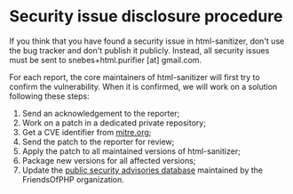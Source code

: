 # Security issue disclosure procedure

If you think that you have found a security issue in html-sanitizer, don't use the bug tracker and
don't publish it publicly. Instead, all security issues must be sent to snebes+html.purifier [at] gmail.com.

For each report, the core maintainers of html-sanitizer will first try to confirm the vulnerability.
When it is confirmed, we will work on a solution following these steps:

1. Send an acknowledgement to the reporter;
2. Work on a patch in a dedicated private repository;
3. Get a CVE identifier from [mitre.org](https://cveform.mitre.org/);
4. Send the patch to the reporter for review;
5. Apply the patch to all maintained versions of html-sanitizer;
6. Package new versions for all affected versions;
7. Update the [public security advisories database](https://github.com/FriendsOfPHP/security-advisories)
   maintained by the FriendsOfPHP organization.
